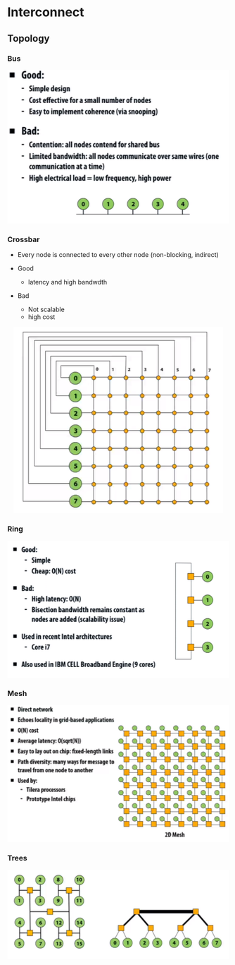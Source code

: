 # Interconnect

## Topology

### Bus

<div>           <!--块级封装-->    <center>    <!--将图片和文字居中-->    <img src="media/bus.png"         alt="无法显示图片"         style="zoom:65%"/>   </center></div>

### Crossbar

* Every node is connected to every other node (non-blocking, indirect)
* Good
  * latency and high bandwdth

* Bad
  * Not scalable
  * high cost

<div>           <!--块级封装-->    <center>    <!--将图片和文字居中-->    <img src="media/crossbar_topo.png"         alt="无法显示图片"         style="zoom:65%"/>   </center></div>

### Ring

<div>           <!--块级封装-->    <center>    <!--将图片和文字居中-->    <img src="media/ring.png"         alt="无法显示图片"         style="zoom:65%"/>   </center></div>

### Mesh

<div>           <!--块级封装-->    <center>    <!--将图片和文字居中-->    <img src="media/mesh_topo.png"         alt="无法显示图片"         style="zoom:65%"/>   </center></div>

### Trees



<div>           <!--块级封装-->    <center>    <!--将图片和文字居中-->    <img src="media/trees.png"         alt="无法显示图片"         style="zoom:65%"/>   </center></div>